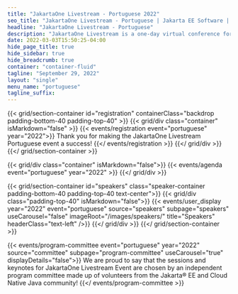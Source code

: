 ```yaml
---
title: "JakartaOne Livestream - Portuguese 2022"
seo_title: "JakartaOne Livestream - Portuguese | Jakarta EE Software | Cloud Native"
headline: "JakartaOne Livestream - Portuguese"
description: "JakartaOne Livestream is a one-day virtual conference for developers and technical business leaders that brings insights into the current state and future of Jakarta™ EE and related technologies focused on developing cloud native Java applications. This is the second edition of the event entirely in Portuguese"
date: 2022-03-03T15:50:25-04:00
hide_page_title: true
hide_sidebar: true
hide_breadcrumb: true
container: "container-fluid"
tagline: "September 29, 2022"
layout: "single"
menu_name: "portuguese"
tagline_suffix: 
---
```


{{< grid/section-container id="registration" containerClass="backdrop padding-bottom-40 padding-top-40" >}}
{{< grid/div class="container" isMarkdown="false" >}}
{{< events/registration event="portuguese" year="2022">}}
Thank you for making the JakartaOne Livestream Portuguese event a success!
{{</ events/registration >}}
{{</ grid/div >}}
{{</ grid/section-container >}}

{{< grid/div class="container" isMarkdown="false">}}
    {{< events/agenda event="portuguese" year="2022" >}}
{{</ grid/div >}}

<!-- Add speakers section -->
{{< grid/section-container id="speakers" class="speaker-container padding-bottom-40 padding-top-40 text-center">}}
{{< grid/div class="padding-top-40" isMarkdown="false">}}
{{< events/user_display year="2022" event="portuguese" source="speakers" subpage="speakers" useCarousel="false" imageRoot="/images/speakers/" title="Speakers" headerClass="text-left" />}}
{{</ grid/div >}}
{{</ grid/section-container >}}

<!-- Add user carousel for committee -->
{{< events/program-committee event="portuguese" year="2022" source="committee" subpage="program-committee" useCarousel="true" displayDetails="false">}}
We are proud to say that the sessions and keynotes for JakartaOne Livestream Event are chosen by an independent program committee made up of volunteers from the Jakarta&reg; EE and Cloud Native Java community!
{{</ events/program-committee >}}
